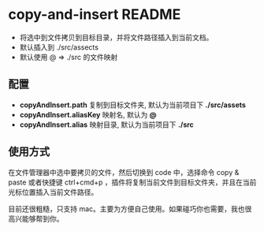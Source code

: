 # copy-and-insert README

- 将选中到文件拷贝到目标目录，并将文件路径插入到当前文档。
- 默认插入到 ./src/assects
- 默认使用 @ => ./src 的文件映射

## 配置

- **copyAndInsert.path** 复制到目标文件夹, 默认为当前项目下 **./src/assets**
- **copyAndInsert.aliasKey** 映射名, 默认为 **@**
- **copyAndInsert.alias** 映射目录, 默认为当前项目下 **./src**

## 使用方式

在文件管理器中选中要拷贝的文件，然后切换到 code 中，选择命令 copy & paste 或者快捷键 ctrl+cmd+p ，插件将复制当前文件到目标文件夹，并且在当前光标位置插入当前文件路径。

目前还很粗糙，只支持 mac。主要为方便自己使用。如果碰巧你也需要，我也很高兴能够帮到你。
